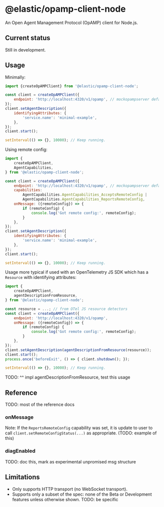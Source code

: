 # @elastic/opamp-client-node

An Open Agent Management Protocol (OpAMP) client for Node.js.


## Current status

Still in development.


## Usage

Minimally:

```js
import {createOpAMPClient} from '@elastic/opamp-client-node';

const client = createOpAMPClient({
    endpoint: 'http://localhost:4320/v1/opamp', // mockopampserver default endpoint
});
client.setAgentDescription({
    identifyingAttributes: {
        'service.name': 'minimal-example',
    },
});
client.start();

setInterval(() => {}, 10000); // Keep running.
```

Using remote config:

```js
import {
    createOpAMPClient,
    AgentCapabilities,
} from '@elastic/opamp-client-node';

const client = createOpAMPClient({
    endpoint: 'http://localhost:4320/v1/opamp', // mockopampserver default endpoint
    capabilities:
        AgentCapabilities.AgentCapabilities_AcceptsRemoteConfig |
        AgentCapabilities.AgentCapabilities_ReportsRemoteConfig,
    onMessage: ({remoteConfig}) => {
        if (remoteConfig) {
            console.log('Got remote config:', remoteConfig);
        }
    },
});
client.setAgentDescription({
    identifyingAttributes: {
        'service.name': 'minimal-example',
    },
});
client.start();

setInterval(() => {}, 10000); // Keep running.
```

Usage more typical if used with an OpenTelemetry JS SDK which has a `Resource` with identifying attributes:

```js
import {
    createOpAMPClient,
    agentDescriptionFromResource,
} from '@elastic/opamp-client-node';

const resource = ...; // from OTel JS resource detectors
const client = createOpAMPClient({
    endpoint: 'http://localhost:4320/v1/opamp',
    onMessage: ({remoteConfig}) => {
        if (remoteConfig) {
            console.log('Got remote config:', remoteConfig);
        }
    },
});
client.setAgentDescription(agentDescriptionFromResource(resource));
client.start();
process.once('beforeExit', () => { client.shutdown(); });

setInterval(() => {}, 10000); // Keep running.
```

TODO: ^^ impl agentDescriptionFromResource, test this usage


## Reference

TODO: most of the reference docs


### onMessage

Note: If the `ReportsRemoteConfig` capability was set, it is update to user
to call `client.setRemoteConfigStatus(...)` as appropriate.
(TODO: example of this)

### diagEnabled

TODO: doc this, mark as experimental unpromised msg structure

## Limitations

- Only supports HTTP transport (no WebSocket transport).
- Supports only a subset of the spec: none of the Beta or Development features
  unless otherwise shown.
  TODO: be specific
